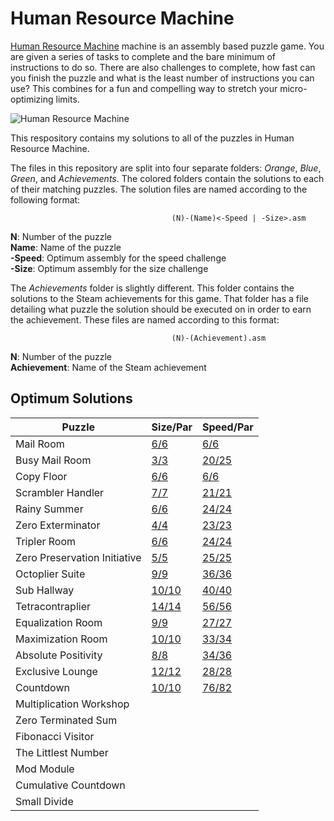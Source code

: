 # Human Resource Machine

[Human Resource Machine](https://tomorrowcorporation.com/humanresourcemachine "Game Homepage") machine is an assembly based puzzle game. You are given a series of tasks to complete and the bare minimum of instructions to do so. There are also challenges to complete, how fast can you finish the puzzle and what is the least number of instructions you can use? This combines for a fun and compelling way to stretch your micro-optimizing limits.

![Human Resource Machine](https://tomorrowcorporation.com/blog/wp-content/themes/tcTheme2/images/hrm/screenshots/hrm_01.png)

This respository contains my solutions to all of the puzzles in Human Resource Machine.

The files in this repository are split into four separate folders: *Orange*, *Blue*, *Green*, and *Achievements*. The colored folders contain the solutions to each of their matching puzzles. The solution files are named according to the following format:

										(N)-(Name)<-Speed | -Size>.asm  
**N**: Number of the puzzle  
**Name**: Name of the puzzle  
**-Speed**: Optimum assembly for the speed challenge  
**-Size**: Optimum assembly for the size challenge  

The  *Achievements* folder is slightly different. This folder contains the solutions to the Steam achievements for this game. That folder has a file detailing what puzzle the solution should be executed on in order to earn the achievement. These files are named according to this format: 

										(N)-(Achievement).asm

**N**: Number of the puzzle  
**Achievement**: Name of the Steam achievement

## Optimum Solutions
| Puzzle | Size/Par | Speed/Par |
| -- | -- | -- |
| Mail Room | [6/6](Orange/1-MailRoom.asm) | [6/6](Orange/1-MailRoom.asm) |
| Busy Mail Room | [3/3](Orange/2-BusyMailRoom-Size.asm) | [20/25](Orange/2-BusyMailRoom-Speed.asm) |
| Copy Floor | [6/6](Orange/3-CopyFloor.asm) | [6/6](Orange/3-CopyFloor.asm) |
| Scrambler Handler | [7/7](Orange/4-ScramblerHandler.asm) | [21/21](Orange/4-ScramblerHandler.asm) |
| Rainy Summer| [6/6](Orange/6-RainySummer.asm) | [24/24](Orange/6-RainySummer.asm) |
| Zero Exterminator | [4/4](Blue/7-ZeroExterminator.asm) | [23/23](Blue/7-ZeroExterminator.asm) |
| Tripler Room | [6/6](Orange/8-TriplerRoom.asm) | [24/24](Orange/8-TriplerRoom.asm) |
| Zero Preservation Initiative | [5/5](Blue/9-ZeroPreservationInitiative.asm) | [25/25](Blue/9-ZeroPreservationInitiative.asm) |
| Octoplier Suite | [9/9](Orange/10-OctoplierSuite.asm) | [36/36](Orange/10-OctoplierSuite.asm) |
| Sub Hallway | [10/10](Blue/11-SubHallway.asm)| [40/40](Blue/11-SubHallway.asm) |
| Tetracontraplier | [14/14](Orange/12-Tetracontiplier.asm) | [56/56](Orange/12-Tetracontiplier.asm) |
| Equalization Room | [9/9](Blue/13-EqualizerRoom.asm) | [27/27](Blue/13-EqualizerRoom.asm) |
| Maximization Room | [10/10](Blue/14-MaximizationRoom.asm) | [33/34](Blue/14-MaximizationRoom.asm) |
| Absolute Positivity | [8/8](Blue/16-AbsolutePositivity.asm) | [34/36](Blue/16-AbsolutePositivity.asm) |
| Exclusive Lounge | [12/12](Blue/17-ExclusiveLounge.asm) | [28/28](Blue/17-ExclusiveLounge.asm) |
| Countdown | [10/10](Blue/19-Countdown-Size.asm) | [76/82](Blue/19-Countdown-Speed.asm) |
| Multiplication Workshop | | |
| Zero Terminated Sum| | |
| Fibonacci Visitor | | |
| The Littlest Number | | |
| Mod Module | | |
| Cumulative Countdown | | |
| Small Divide | | |